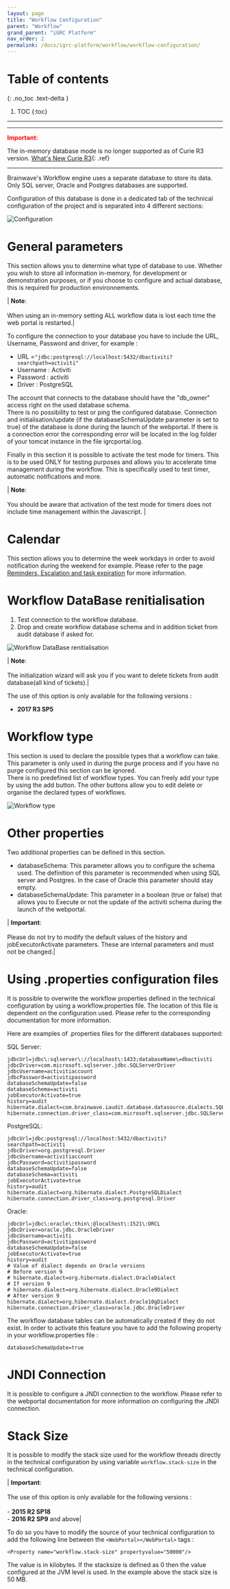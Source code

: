 ```yaml
---
layout: page
title: "Workflow Configuration"
parent: "Workflow"
grand_parent: "iGRC Platform"
nav_order: 2
permalink: /docs/igrc-platform/workflow/workflow-configuration/
---
```


# Table of contents
{: .no_toc .text-delta }

1. TOC
{:toc}
---

---

<span style="color:red">**Important:**</span>

The in-memory database mode is no longer supported as of Curie R3 version.
[What's New Curie R3](what-s-new/curie/what-s-new-curie-r3.md#remove-the-in-memory-mode-of-workflow-engine ){: .ref}

---

Brainwave's Workflow engine uses a separate database to store its data. Only SQL server, Oracle and Postgres databases are supported.     

Configuration of this database is done in a dedicated tab of the technical configuration of the project and is separated into 4 different sections:   

![Configuration](../images/workflow_config_001.png "Configuration")   

# General parameters

This section allows you to determine what type of database to use. Whether you wish to store all information in-memory, for development or demonstration purposes, or if you choose to configure and actual database, this is required for production environnements.    

| **Note**: <br><br> When using an in-memory setting ALL workflow data is lost each time the web portal is restarted.|   

To configure the connection to your database you have to include the URL, Username, Password and driver, for example :    

- URL =`"jdbc:postgresql://localhost:5432/dbactiviti?searchpath=activiti"`
- Username : Activiti
- Password : activiti
- Driver : PostgreSQL

The account that connects to the database should have the "db\_owner" access right on the used database schema.    
There is no possibility to test or ping the configured database. Connection and initialisation/update (if the databaseSchemaUpdate parameter is set to true) of the database is done during the launch of the webportal. If there is a connection error the corresponding error will be located in the log folder of your tomcat instance in the file igrcportal.log.   

Finally in this section it is possible to activate the test mode for timers. This is to be used ONLY for testing purposes and allows you to accelerate time management during the workflow. This is specifically used to test timer, automatic notifications and more.    

| **Note**: <br><br>You should be aware that activation of the test mode for timers does not include time management within the Javascript. |   

# Calendar

This section allows you to determine the week workdays in order to avoid notification during the weekend for example. Please refer to the page [Reminders, Escalation and task expiration](igrc-platform/workflow/time-management/reminder-escalation-task-expiration.md) for more information.

# Workflow DataBase renitialisation

1. Test connection to the workflow database.
2. Drop and create workflow database schema and in addition ticket from audit database if asked for.   

![Workflow DataBase renitialisation](../images/workflow_config_002.png "Workflow DataBase renitialisation")      

| **Note**: <br><br> The initialization wizard will ask you if you want to delete tickets from audit database(all kind of tickets).|   

The use of this option is only available for the following versions :   

- **2017 R3 SP5**   

# Workflow type

This section is used to declare the possible types that a workflow can take. This parameter is only used in during the purge process and if you have no purge configured this section can be ignored.   
There is no predefined list of workflow types. You can freely add your type by using the add button. The other buttons allow you to edit delete or organise the declared types of workflows.   

![Workflow type](../images/WF_type.png "Workflow type")     

# Other properties   

Two additional properties can be defined in this section.   

- databaseSchema: This parameter allows you to configure the schema used. The definition of this parameter is recommended when using SQL server and Postgres. In the case of Oracle this parameter should stay empty.
- databaseSchemaUpdate: This parameter in a boolean (true or false) that allows you to Execute or not the update of the activiti schema during the launch of the webportal.    

| **Important**: <br><br> Please do not try to modify the default values of the history and jobExecutorActivate parameters. These are internal parameters and must not be changed.|

# Using .properties configuration files

It is possible to overwrite the workflow properties defined in the technical configuration by using a workflow.properties file. The location of this file is dependent on the configuration used. Please refer to the corresponding documentation for more information.    

Here are examples of .properties files for the different databases supported:    

SQL Server:   

```
jdbcUrl=jdbc\:sqlserver\://localhost\:1433;databaseName\=dbactiviti
jdbcDriver=com.microsoft.sqlserver.jdbc.SQLServerDriver
jdbcUsername=activitiaccount
jdbcPassword=activitipassword
databaseSchemaUpdate=false
databaseSchema=activiti
jobExecutorActivate=true
history=audit
hibernate.dialect=com.brainwave.iaudit.database.datasource.dialects.SQLServerCustomDialect
hibernate.connection.driver_class=com.microsoft.sqlserver.jdbc.SQLServerDriver
```

PostgreSQL:    

```
jdbcUrl=jdbc:postgresql://localhost:5432/dbactiviti?searchpath=activiti
jdbcDriver=org.postgresql.Driver
jdbcUsername=activitiaccount
jdbcPassword=activitipassword
databaseSchemaUpdate=false
databaseSchema=activiti
jobExecutorActivate=true
history=audit
hibernate.dialect=org.hibernate.dialect.PostgreSQLDialect
hibernate.connection.driver_class=org.postgresql.Driver
```

Oracle:    

```
jdbcUrl=jdbc\:oracle\:thin\:@localhost\:1521\:ORCL
jdbcDriver=oracle.jdbc.OracleDriver
jdbcUsername=activiti
jdbcPassword=activitipassword
databaseSchemaUpdate=false
jobExecutorActivate=true
history=audit
# Value of dialect depends on Oracle versions
# Before version 9
# hibernate.dialect=org.hibernate.dialect.OracleDialect
# If version 9
# hibernate.dialect=org.hibernate.dialect.Oracle9Dialect
# After version 9
hibernate.dialect=org.hibernate.dialect.Oracle10gDialect
hibernate.connection.driver_class=oracle.jdbc.OracleDriver
```

The workflow database tables can be automatically created if they do not exist. In order to activate this feature you have to add the following property in your workflow.properties file :   

`databaseSchemaUpdate=true`   

# JNDI Connection

It is possible to configure a JNDI connection to the workflow. Please refer to the webportal documentation for more information on configuring the JNDI connection.     

# Stack Size

It is possible to modify the stack size used for the workflow threads directly in the technical configuration by using variable <tt><code>workflow.stack-size</code></tt> in the technical configuration.  

| **Important**: <br><br>  The use of this option is only available for the following versions : <br><br>- **2015 R2 SP18**<br>- **2016 R2 SP9** and above|   

To do so you have to modify the source of your technical configuration to add the following line between the `<WebPortal></WebPortal>` tags :    

`<Property name="workflow.stack-size" propertyvalue="50000"/>`   

The value is in kilobytes. If the stacksize is defined as 0 then the value configured at the JVM level is used. In the example above the stack size is 50 MB.  
